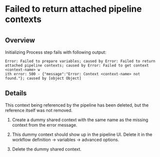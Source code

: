 # Failed to return attached pipeline contexts

#

## Overview

Initializing Process step fails with following output:

    
    
    Error: Failed to prepare variables; caused by Error: Failed to return attached pipeline contexts; caused by Error: Failed to get context <context-name> w
    ith error: 500 - {"message":"Error: Context <context-name> not found."}; caused by [object Object]  
    

## Details

This context being referenced by the pipeline has been deleted, but the
reference itself was not removed.

1) Create a dummy shared context with the same name as the missing context
from the error message.

2) This dummy context should show up in the pipeline UI. Delete it in the
workflow definition -> variables -> advanced options.

3) Delete the dummy shared context.

